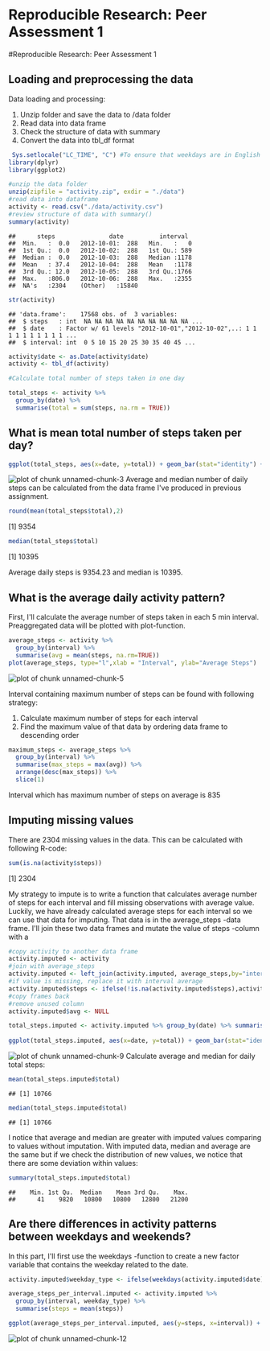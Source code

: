 # Reproducible Research: Peer Assessment 1

#Reproducible Research: Peer Assessment 1


## Loading and preprocessing the data

Data loading and processing: 

1. Unzip folder and save the data to /data folder
2. Read data into data frame
3. Check the structure of data with summary
4. Convert the data into tbl_df format 


```r
 Sys.setlocale("LC_TIME", "C") #To ensure that weekdays are in English in the last assignment
library(dplyr)
library(ggplot2)
```



```r
#unzip the data folder
unzip(zipfile = "activity.zip", exdir = "./data")
#read data into dataframe
activity <- read.csv("./data/activity.csv")
#review structure of data with summary()
summary(activity)
```

```
##      steps               date          interval   
##  Min.   :  0.0   2012-10-01:  288   Min.   :   0  
##  1st Qu.:  0.0   2012-10-02:  288   1st Qu.: 589  
##  Median :  0.0   2012-10-03:  288   Median :1178  
##  Mean   : 37.4   2012-10-04:  288   Mean   :1178  
##  3rd Qu.: 12.0   2012-10-05:  288   3rd Qu.:1766  
##  Max.   :806.0   2012-10-06:  288   Max.   :2355  
##  NA's   :2304    (Other)   :15840
```

```r
str(activity)
```

```
## 'data.frame':	17568 obs. of  3 variables:
##  $ steps   : int  NA NA NA NA NA NA NA NA NA NA ...
##  $ date    : Factor w/ 61 levels "2012-10-01","2012-10-02",..: 1 1 1 1 1 1 1 1 1 1 ...
##  $ interval: int  0 5 10 15 20 25 30 35 40 45 ...
```

```r
activity$date <- as.Date(activity$date)
activity <- tbl_df(activity)

#Calculate total number of steps taken in one day

total_steps <- activity %>% 
  group_by(date) %>% 
  summarise(total = sum(steps, na.rm = TRUE))
```



## What is mean total number of steps taken per day?


```r
ggplot(total_steps, aes(x=date, y=total)) + geom_bar(stat="identity") + xlab("Date") + ylab("Total steps taken each day")
```

![plot of chunk unnamed-chunk-3](PA1_template_files/figure-html/unnamed-chunk-3.png) 
Average and median number of daily steps can be calculated from the data frame I've produced in previous assignment.


```r
round(mean(total_steps$total),2)
```

[1] 9354

```r
median(total_steps$total)
```

[1] 10395


Average daily steps is 9354.23 and median is 10395. 

## What is the average daily activity pattern?

First, I'll calculate the average number of steps taken in each 5 min interval. Preaggregated data will be plotted with plot-function.

```r
average_steps <- activity %>% 
  group_by(interval) %>% 
  summarise(avg = mean(steps, na.rm=TRUE))
plot(average_steps, type="l",xlab = "Interval", ylab="Average Steps")
```

![plot of chunk unnamed-chunk-5](PA1_template_files/figure-html/unnamed-chunk-5.png) 

Interval containing maximum number of steps can be found with following strategy:

1. Calculate maximum number of steps for each interval
2. Find the maximum value of that data by ordering data frame to descending order


```r
maximum_steps <- average_steps %>%
  group_by(interval) %>%
  summarise(max_steps = max(avg)) %>%
  arrange(desc(max_steps)) %>%
  slice(1)
```
Interval which has maximum number of steps on average is 835


## Imputing missing values
There are 2304 missing values in the data. This can be calculated with following R-code:

```r
sum(is.na(activity$steps))
```

[1] 2304

My strategy to impute is to write a function that calculates average number of steps for each interval and fill missing observations with average value. Luckily, we have already calculated average steps for each interval so we can use that data for imputing. That data is in the average_steps -data frame. I'll join these two data frames and mutate the value of steps -column with a


```r
#copy activity to another data frame
activity.imputed <- activity
#join with average_steps
activity.imputed <- left_join(activity.imputed, average_steps,by="interval")
#if value is missing, replace it with interval average
activity.imputed$steps <- ifelse(!is.na(activity.imputed$steps),activity.imputed$steps,activity.imputed$avg)
#copy frames back
#remove unused column
activity.imputed$avg <- NULL
```


```r
total_steps.imputed <- activity.imputed %>% group_by(date) %>% summarise(total=sum(steps))
  
ggplot(total_steps.imputed, aes(x=date, y=total)) + geom_bar(stat="identity") + xlab("Date") + ylab("Total steps taken each day (imputed)")
```

![plot of chunk unnamed-chunk-9](PA1_template_files/figure-html/unnamed-chunk-9.png) 
Calculate average and median for daily total steps:


```r
mean(total_steps.imputed$total)
```

```
## [1] 10766
```

```r
median(total_steps.imputed$total)
```

```
## [1] 10766
```

I notice that average and median are greater with imputed values comparing to values without imputation. With imputed data, median and average are the same but if we check the distribution of new values, we notice that there are some deviation within values:

```r
summary(total_steps.imputed$total)
```

```
##    Min. 1st Qu.  Median    Mean 3rd Qu.    Max. 
##      41    9820   10800   10800   12800   21200
```



## Are there differences in activity patterns between weekdays and weekends?

In this part, I'll first use the weekdays -function to create a new factor variable that contains the weekday related to the date.


```r
activity.imputed$weekday_type <- ifelse(weekdays(activity.imputed$date) %in% c("Saturday","Sunday"), "weekend", "weekday")

average_steps_per_interval.imputed <- activity.imputed %>% 
  group_by(interval, weekday_type) %>%
  summarise(steps = mean(steps))

ggplot(average_steps_per_interval.imputed, aes(y=steps, x=interval)) + geom_line()  + facet_grid(weekday_type~.) + ylab("Number of steps") + xlab("Interval")
```

![plot of chunk unnamed-chunk-12](PA1_template_files/figure-html/unnamed-chunk-12.png) 


